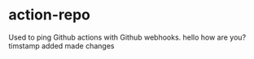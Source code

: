 # action-repo
Used to ping Github actions with Github webhooks.
hello how are you?
timstamp added
made changes
